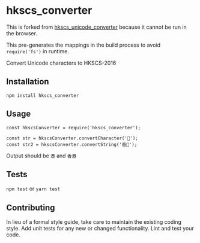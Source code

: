# hkscs_converter
This is forked from [hkscs_unicode_converter](https://npmjs.org/hkscs_unicode_converter) because it cannot be run in the browser.

This pre-generates the mappings in the build process to avoid `require('fs')` in runtime.

Convert Unicode characters to HKSCS-2016

## Installation

  `npm install hkscs_converter`

## Usage

    const hkscsConverter = require('hkscs_converter');

    const str = hkscsConverter.convertCharacter('');
    const str2 = hkscsConverter.convertString('香');


  Output should be `港` and `香港`


## Tests

  `npm test` or `yarn test`

## Contributing

In lieu of a formal style guide, take care to maintain the existing coding style. Add unit tests for any new or changed functionality. Lint and test your code.
